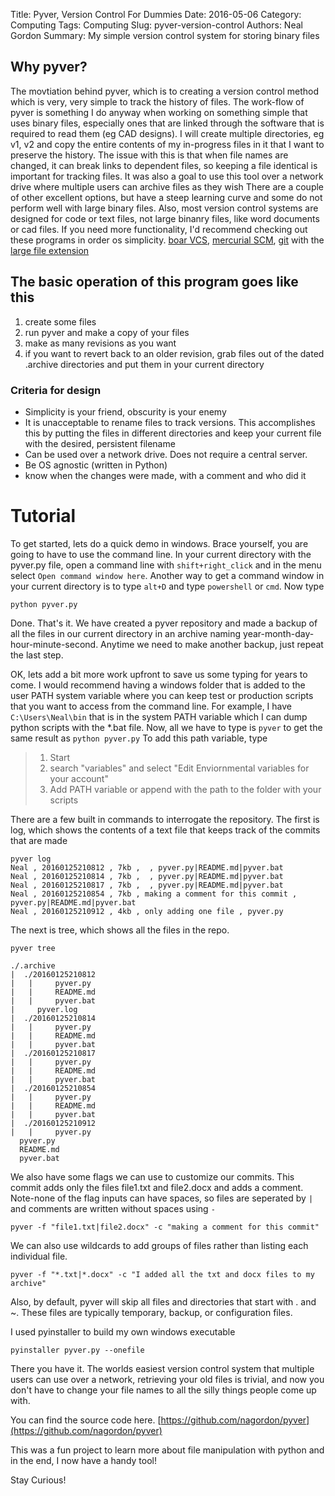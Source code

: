 Title: Pyver, Version Control For Dummies
Date: 2016-05-06
Category: Computing
Tags: Computing
Slug: pyver-version-control
Authors: Neal Gordon
Summary: My simple version control system for storing binary files

## Why pyver?  
The movtiation behind pyver, which is to creating a version control method which is very, very simple to track the history of files. The work-flow of pyver is something I do anyway when working on something simple that uses binary files, especially ones that are linked through the software that is required to read them (eg CAD designs). I will create multiple directories, eg v1, v2 and copy the entire contents of my in-progress files in it that I want to preserve the history. The issue with this is that when file names are changed, it can break links to dependent files, so keeping a file identical is important for tracking files. It was also a goal to use this tool over a network drive where multiple users can archive files as they wish
There are a couple of other excellent options, but have a steep learning curve and some do not perform well with large binary files. Also, most version control systems are designed for code or text files, not large binanry files, like word documents or cad files. If you need more functionality, I'd recommend checking out these programs in order os simplicity. [boar VCS](https://bitbucket.org/mats_ekberg/boar/wiki/Home), [mercurial SCM](https://www.mercurial-scm.org/), [git](https://git-scm.com/) with the [large file extension](https://git-lfs.github.com/)

## The basic operation of this program goes like this
1) create some files  
2) run pyver and make a copy of your files  
3) make as many revisions as you want  
4) if you want to revert back to an older revision, grab files out of the dated .archive directories and put them in your current directory  

### Criteria for design
* Simplicity is your friend, obscurity is your enemy
* It is unacceptable to rename files to track versions. This accomplishes this by putting the files in different directories and keep your current file with the desired, persistent filename
* Can be used over a network drive. Does not require a central server.
* Be OS agnostic (written in Python)
* know when the changes were made, with a comment and who did it

# Tutorial
To get started, lets do a quick demo in windows. Brace yourself, you are going to have to use the command line. In your current directory with the pyver.py file, open a command line with ```shift+right_click``` and in the menu select ```Open command window here```. Another way to get a command window in your current directory is to type ```alt+D``` and type ```powershell``` or ```cmd```.
Now type
```
python pyver.py
```

Done. That's it. We have created a pyver repository and made a backup of all the files in our current directory in an archive naming year-month-day-hour-minute-second. Anytime we need to make another backup, just repeat the last step.

OK, lets add a bit more work upfront to save us some typing for years to come. I would recommend having a windows folder that is added to the user PATH system variable where you can keep test or production scripts that you want to access from the command line. For example, I have ```C:\Users\Neal\bin``` that is in the system PATH variable which I can dump python scripts with the *.bat file. Now, all we have to type is ```pyver``` to get the same result as ```python pyver.py```
To add this path variable, type


> 1) Start   
> 2) search "variables" and select "Edit Enviornmental variables for your account"  
> 3) Add PATH variable or append with the path to the folder with your scripts    


There are a few built in commands to interrogate the repository. The first is log, which shows the contents of a text file that keeps track of the commits that are made
```
pyver log
Neal , 20160125210812 , 7kb ,  , pyver.py|README.md|pyver.bat
Neal , 20160125210814 , 7kb ,  , pyver.py|README.md|pyver.bat
Neal , 20160125210817 , 7kb ,  , pyver.py|README.md|pyver.bat
Neal , 20160125210854 , 7kb , making a comment for this commit , pyver.py|README.md|pyver.bat
Neal , 20160125210912 , 4kb , only adding one file , pyver.py
```

The next is tree, which shows all the files in the repo.
```
pyver tree

./.archive
|  ./20160125210812
|   |     pyver.py  
|   |     README.md  
|   |     pyver.bat  
|     pyver.log  
|  ./20160125210814
|   |     pyver.py  
|   |     README.md  
|   |     pyver.bat  
|  ./20160125210817
|   |     pyver.py  
|   |     README.md  
|   |     pyver.bat  
|  ./20160125210854
|   |     pyver.py  
|   |     README.md  
|   |     pyver.bat  
|  ./20160125210912
|   |     pyver.py  
  pyver.py  
  README.md  
  pyver.bat  
```


We also have some flags we can use to customize our commits. This commit adds only the files file1.txt and file2.docx and adds a comment. Note-none of the flag inputs can have spaces, so files are seperated by ```|``` and comments are written without spaces using ```-```

```
pyver -f "file1.txt|file2.docx" -c "making a comment for this commit"
```

We can also use wildcards to add groups of files rather than listing each individual file.
```
pyver -f "*.txt|*.docx" -c "I added all the txt and docx files to my archive"
```

Also, by default, pyver will skip all files and directories that start with . and ~. These files are typically temporary, backup, or configuration files.

I used pyinstaller to build my own windows executable
```
pyinstaller pyver.py --onefile
```

There you have it. The worlds easiest version control system that multiple users can use over a network, retrieving your old files is trivial, and now you don't have to change your file names to all the silly things people come up with.

You can find the source code here. [https://github.com/nagordon/pyver](https://github.com/nagordon/pyver)

This was a fun project to learn more about file manipulation with python and in the end, I now have a handy tool!

Stay Curious!
